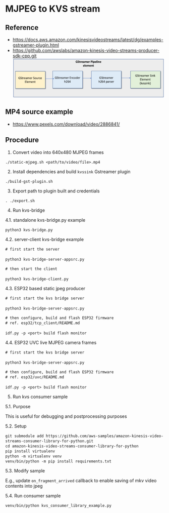 # MJPEG to KVS stream

## Reference

- https://docs.aws.amazon.com/kinesisvideostreams/latest/dg/examples-gstreamer-plugin.html
- https://github.com/awslabs/amazon-kinesis-video-streams-producer-sdk-cpp.git
![alt text](doc/gst-pipeline.png)

## MP4 source example

- https://www.pexels.com/download/video/2886841/

## Procedure

1. Convert video into 640x480 MJPEG frames

```
./static-mjpeg.sh <path/to/video/file>.mp4
```
2. Install dependencies and build `kvssink` Gstreamer plugin

```
./build-gst-plugin.sh
```
3. Export path to plugin built and credentials

```
. ./export.sh
```

4. Run kvs-bridge

4.1. standalone kvs-bridge.py example

```
python3 kvs-bridge.py
```

4.2. server-client kvs-bridge example

```
# first start the server

python3 kvs-bridge-server-appsrc.py
```

```
# then start the client

python3 kvs-bridge-client.py
```

4.3. ESP32 based static jpeg producer

```
# first start the kvs bridge server

python3 kvs-bridge-server-appsrc.py
```

```
# then configure, build and flash ESP32 firmware
# ref. esp32/tcp_client/README.md 

idf.py -p <port> build flash monitor
```

4.4. ESP32 UVC live MJPEG camera frames

```
# first start the kvs bridge server

python3 kvs-bridge-server-appsrc.py
```

```
# then configure, build and flash ESP32 firmware
# ref. esp32/uvc/README.md 

idf.py -p <port> build flash monitor
```

5. Run kvs consumer sample

5.1. Purpose

This is useful for debugging and postprocessing purposes

5.2. Setup

```
git submodule add https://github.com/aws-samples/amazon-kinesis-video-streams-consumer-library-for-python.git
cd amazon-kinesis-video-streams-consumer-library-for-python
pip install virtualenv
python -m virtualenv venv
venv/bin/python -m pip install requirements.txt
```

5.3. Modify sample

E.g., update `on_fragment_arrived` callback to enable saving of mkv video contents into jpeg

5.4. Run consumer sample

```
venv/bin/python kvs_consumer_library_example.py
```